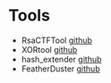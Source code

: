 # Tools
- RsaCTFTool [github](https://github.com/Ganapati/RsaCtfTool)
- XORtool [github](https://github.com/hellman/xortool)
- hash_extender [github](https://github.com/iagox86/hash_extender)
- FeatherDuster [github](https://github.com/nccgroup/featherduster)
